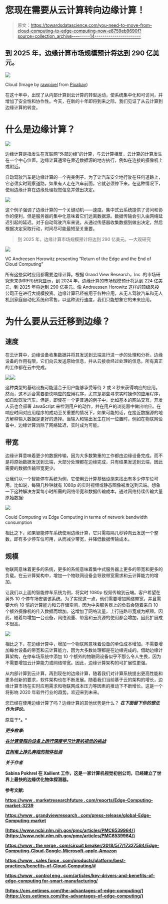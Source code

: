 # 您现在需要从云计算转向边缘计算！

> 原文：<https://towardsdatascience.com/you-need-to-move-from-cloud-computing-to-edge-computing-now-e8759eb9690f?source=collection_archive---------14----------------------->

## 到 2025 年，边缘计算市场规模预计将达到 290 亿美元。

![](img/c1fd968f6d24cd4901fdfa8762a336aa.png)

Cloud (Image by [rawpixel](https://pixabay.com/users/rawpixel-4283981/?utm_source=link-attribution&utm_medium=referral&utm_campaign=image&utm_content=2104829) from [Pixabay](https://pixabay.com/?utm_source=link-attribution&utm_medium=referral&utm_campaign=image&utm_content=2104829))

在这十年中，出现了从内部计算到云计算的转型运动，使系统集中化和可访问，并增加了安全性和协作性。今天，在新的十年即将到来之际，我们见证了从云计算到边缘计算的转变。

# 什么是边缘计算？

![](img/4bdc8ad48af11819fce7cdd44f5b7aee.png)

边缘计算是指发生在互联网“外部边缘”的计算，与云计算相反，云计算的计算发生在一个中心位置。边缘计算通常在靠近数据源的地方执行，例如在连接的摄像机上或附近。

自动驾驶汽车是边缘计算的一个完美例子。为了让汽车安全地行驶在任何道路上，它必须实时观察道路，如果有人走在汽车前面，它就必须停下来。在这种情况下，使用边缘计算在边缘处理视觉信息并做出决定。

![](img/ec0d0606aa346fc7706b1bc6bc6c3d3a.png)

这个例子强调了边缘计算的一个关键动机——速度。集中式云系统提供了访问和协作的便利，但是服务器的集中化意味着它们远离数据源。数据传输会引入由网络延迟引起的延迟。对于自动驾驶汽车来说，从通过传感器收集数据到做出决定，然后根据决定采取行动，时间尽可能最短至关重要。

> 到 2025 年，边缘计算市场规模预计将达到 290 亿美元。—大观研究

![](img/0ba86792f43d6eca5360944815a75089.png)

VC Andreesen Horowitz presenting “Return of the Edge and the End of Cloud Computing”

所有这些实时应用都需要边缘计算。根据 Grand View Research，Inc .的市场研究未来(MRFR)研究显示，到 2024 年，边缘计算的市场规模预计将达到 224 亿美元，到 2025 年将达到 290 亿美元。像 Andreessen Horowitz 这样的顶级风投公司正在进行大规模投资。边缘计算已经被用于各种应用，从无人驾驶汽车和无人机到家庭自动化系统和零售，以这种流行速度，我们只能想象它的未来应用。

# 为什么要从云迁移到边缘？

## 速度

在云计算中，边缘设备收集数据并将其发送到云端进行进一步的处理和分析。边缘设备的作用有限，它们向云发送原始信息，并从云接收经过处理的信息。所有真正的工作都在云中完成。

![](img/ad3779b86ee2456752b2dd2a2131d1f2.png)![](img/f6d10462a9e1f52a64b607f65d765f76.png)

这种类型的基础设施可能适合于用户能够承受等待 2 或 3 秒来获得响应的应用。然而，这不适合需要更快响应的应用程序，尤其是那些寻求实时操作的应用程序，如自动驾驶汽车。但是，即使在一个更普通的例子中，比如基本的网站交互，开发人员也会部署 JavaScript 来检测用户的动作，并在用户的浏览器中做出响应。在响应时间对应用程序的成功至关重要的情况下，如果可能的话，在接近数据源的地方解释输入数据是更好的选择。当输入和输出发生在同一位置时，例如在物联网设备中，边缘计算消除了网络延迟，实时成为可能。

## 带宽

边缘计算意味着更少的数据传输，因为大多数繁重的工作都由边缘设备完成。而不是将原始数据发送到云端，大部分处理都在边缘完成，只有结果发送到云端，因此需要的数据传输带宽更少。

让我们以一个智能停车系统为例，它使用云计算基础设施来找出有多少停车位可用。比如说，每隔几秒钟就有 1080p 的实时视频或静态图像被发送到云端。想象一下这种解决方案每小时所需的网络带宽和数据传输成本，通过网络持续传输大量原始数据:

![](img/4f174650274fbd4e2e8c9ace899908bc.png)

Could Computing vs Edge Computing in terms of network bandwidth consumption

相比之下，如果智能停车系统使用边缘计算，它只需每隔几秒钟向云发送一个整数，即有多少停车位可用，从而减少带宽，并降低数据传输成本。

## 规模

物联网意味着更多的系统，更多的系统意味着集中式服务器上更多的带宽和更多的负载。在云计算架构中，增加一个物联网设备会导致带宽需求和云计算能力的增加。

让我们以上面的智能停车系统为例，将实时 1080p 视频传输到云端。客户希望在另外 10 个停车场安装该系统。为了实现这一点，他们需要增加网络带宽，并且需要大约 10 倍的计算能力和云存储空间，因为中央服务器上的负载会随着来自 10 个额外摄像机的传入数据而增加。这增加了网络流量，上行链路带宽成为瓶颈。因此，随着每增加一台设备，网络流量、带宽和云资源的使用都会增加，因此扩展成本很高。

![](img/8819440f69a829964f8b9255eb46e91c.png)

相比之下，在边缘计算中，增加一个物联网意味着设备的单位成本增加。不需要增加每台设备的带宽和云计算能力，因为大多数处理都是在边缘完成的。借助边缘计算架构，在停车场系统中添加 10 个额外的物联网设备似乎不那么令人生畏，因为不需要增加云计算能力或网络带宽。因此，边缘计算架构的可扩展性更强。

从内部计算到云计算，再到现在的边缘计算，随着我们对计算系统提出更高性能和更多创新的要求，软件架构也在不断发展。随着我们当前基于云的架构的增长，边缘计算市场在实时应用需求和物联网成本压力等因素的推动下不断增长。这是一个将影响 2020 年软件行业的趋势。欢迎来到未来。

您已经在使用边缘计算了吗？边缘计算的其他优势是什么？ ***在下面留下你的想法作为评论。***

原载于*[](https://www.xailient.com/post/cloud-computing-to-edge-computing)**。***

***更多故事:***

**[*在计算受限的设备上运行深度学习计算机视觉的挑战*](https://www.xailient.com/post/challenges-of-running-deep-learning-computer-vision-on-computationally-limited-devices)**

**[*在树莓上挣扎奔跑的物体检测*](https://www.xailient.com/post/struggles-of-running-object-detection-on-a-raspberry-pi)**

*****关于作者*****

**Sabina Pokhrel 在 Xailient 工作，这是一家计算机视觉初创公司，已经建立了世界上最快的边缘优化物体探测器。**

****参考文献:****

**[https://www . marketresearchfuture . com/reports/Edge-Computing-market-3239](https://www.marketresearchfuture.com/reports/edge-computing-market-3239)**

**[https://www . grandviewresearch . com/press-release/global-Edge-Computing-market](https://www.grandviewresearch.com/press-release/global-edge-computing-market)**

**[https://www.ncbi.nlm.nih.gov/pmc/articles/PMC6539964/](https://www.ncbi.nlm.nih.gov/pmc/articles/PMC6539964/)**

**[https://www . the verge . com/circuit breaker/2018/5/7/17327584/Edge-Computing-Cloud-Google-Microsoft-apple-Amazon](https://www.theverge.com/circuitbreaker/2018/5/7/17327584/edge-computing-cloud-google-microsoft-apple-amazon)**

**[https://www . sales force . com/products/platform/best-practices/benefits-of-Cloud-Computing/#](https://www.salesforce.com/products/platform/best-practices/benefits-of-cloud-computing/#)**

**[https://www . control eng . com/articles/key-drivers-and-benefits-of-edge-computing for-smart-manufacturing/](https://www.controleng.com/articles/key-drivers-and-benefits-of-edge-computing-for-smart-manufacturing/)**

**[https://ces.eetimes.com/the-advantages-of-edge-computing/](https://ces.eetimes.com/the-advantages-of-edge-computing/)**